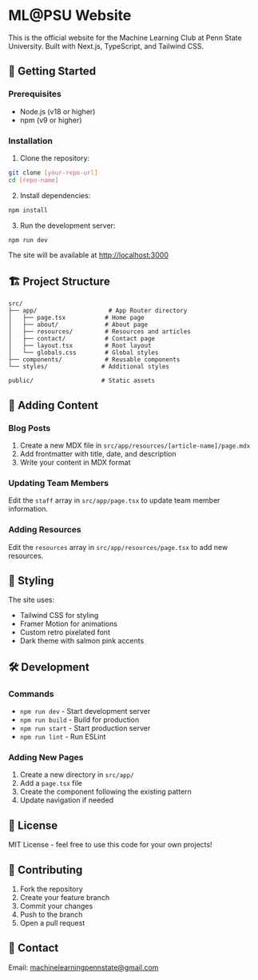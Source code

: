 # ML@PSU Website

This is the official website for the Machine Learning Club at Penn State University. Built with Next.js, TypeScript, and Tailwind CSS.

## 🚀 Getting Started

### Prerequisites
- Node.js (v18 or higher)
- npm (v9 or higher)

### Installation

1. Clone the repository:
```bash
git clone [your-repo-url]
cd [repo-name]
```

2. Install dependencies:
```bash
npm install
```

3. Run the development server:
```bash
npm run dev
```

The site will be available at [http://localhost:3000](http://localhost:3000)

## 🏗️ Project Structure

```
src/
├── app/                    # App Router directory
│   ├── page.tsx           # Home page
│   ├── about/             # About page
│   ├── resources/         # Resources and articles
│   ├── contact/           # Contact page
│   ├── layout.tsx         # Root layout
│   └── globals.css        # Global styles
├── components/            # Reusable components
└── styles/               # Additional styles

public/                   # Static assets
```

## 📝 Adding Content

### Blog Posts
1. Create a new MDX file in `src/app/resources/[article-name]/page.mdx`
2. Add frontmatter with title, date, and description
3. Write your content in MDX format

### Updating Team Members
Edit the `staff` array in `src/app/page.tsx` to update team member information.

### Adding Resources
Edit the `resources` array in `src/app/resources/page.tsx` to add new resources.

## 🎨 Styling

The site uses:
- Tailwind CSS for styling
- Framer Motion for animations
- Custom retro pixelated font
- Dark theme with salmon pink accents

## 🛠️ Development

### Commands
- `npm run dev` - Start development server
- `npm run build` - Build for production
- `npm run start` - Start production server
- `npm run lint` - Run ESLint

### Adding New Pages
1. Create a new directory in `src/app/`
2. Add a `page.tsx` file
3. Create the component following the existing pattern
4. Update navigation if needed

## 📄 License

MIT License - feel free to use this code for your own projects!

## 👥 Contributing

1. Fork the repository
2. Create your feature branch
3. Commit your changes
4. Push to the branch
5. Open a pull request

## 📧 Contact

Email: machinelearningpennstate@gmail.com
